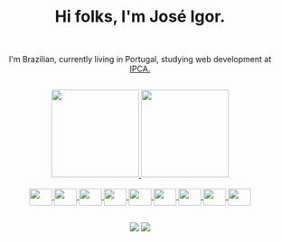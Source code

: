 ## 
<div align="center">
  <h1> Hi folks, I'm José Igor.</h1><br>
  <p> I'm Brazilian, currently living in Portugal, studying web development at <a href="https://ipca.pt/">IPCA.</a></p>
</div>

##

<div align="center">
  <a href="https://github.com/igorolivrs">
  <img height="155em" src="https://github-readme-stats.vercel.app/api?username=igorolivrs&show_icons=true&theme=dark&include_all_commits=true&count_private=true"/>
  <img height="155em" src="https://github-readme-stats.vercel.app/api/top-langs/?username=igorolivrs&layout=compact&langs_count=7&theme=dark"/>
</div>
<div align="center" style = "display: inline_block"><br>
<img align="center" height="30" width="40" src="https://cdn.jsdelivr.net/gh/devicons/devicon/icons/html5/html5-original.svg" />
<img align="center" height="30" width="40" src="https://cdn.jsdelivr.net/gh/devicons/devicon/icons/css3/css3-original.svg" />
<img align="center" height="30" width="40" src="https://cdn.jsdelivr.net/gh/devicons/devicon/icons/bootstrap/bootstrap-original.svg" /> 
<img align="center" height="30" width="40" src="https://cdn.jsdelivr.net/gh/devicons/devicon/icons/javascript/javascript-original.svg" /> 
<img align="center" height="30" width="40" src="https://cdn.jsdelivr.net/gh/devicons/devicon/icons/typescript/typescript-original.svg" /> 
<img align="center" height="30" width="40" src="https://cdn.jsdelivr.net/gh/devicons/devicon/icons/angularjs/angularjs-original.svg" />
<img align="center" height="30" width="40" src="https://cdn.jsdelivr.net/gh/devicons/devicon/icons/postgresql/postgresql-original.svg" />
<img align="center" height="30" width="40" src="https://cdn.jsdelivr.net/gh/devicons/devicon/icons/csharp/csharp-original.svg" />   
<img align="center" height="30" width="40" src="https://cdn.jsdelivr.net/gh/devicons/devicon/icons/git/git-original.svg" />
</div>

##

<div align="center">
<a href="https://www.linkedin.com/in/igorolivrs/" target="_blank"> <img src="https://img.shields.io/badge/LinkedIn-0077B5?style=for-the-badge&logo=linkedin&logoColor=white"></a>
 <a href="mailto:igorolivrs@gmail.com"> <img src="https://img.shields.io/badge/Gmail-D14836?style=for-the-badge&logo=gmail&logoColor=white"></a>
</div>


<!--
**igorolivrs/igorolivrs** is a ✨ _special_ ✨ repository because its `README.md` (this file) appears on your GitHub profile.

Here are some ideas to get you started:

- 🔭 I’m currently working on ...
- 🌱 I’m currently learning ...
- 👯 I’m looking to collaborate on ...
- 🤔 I’m looking for help with ...
- 💬 Ask me about ...
- 📫 How to reach me: ...
- 😄 Pronouns: ...
- ⚡ Fun fact: ...
-->
